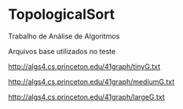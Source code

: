 # TopologicalSort
Trabalho de Análise de Algoritmos

Arquivos base utilizados no teste

http://algs4.cs.princeton.edu/41graph/tinyG.txt

http://algs4.cs.princeton.edu/41graph/mediumG.txt

http://algs4.cs.princeton.edu/41graph/largeG.txt
